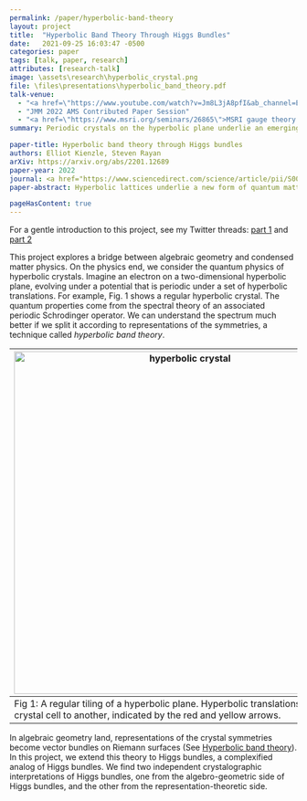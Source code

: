 ```yaml
---
permalink: /paper/hyperbolic-band-theory
layout: project 
title:  "Hyperbolic Band Theory Through Higgs Bundles"
date:   2021-09-25 16:03:47 -0500
categories: paper
tags: [talk, paper, research]
attributes: [research-talk]
image: \assets\research\hyperbolic_crystal.png
file: \files\presentations\hyperbolic_band_theory.pdf
talk-venue:
  - "<a href=\"https://www.youtube.com/watch?v=Jm8L3jA8pfI&ab_channel=ElliotKienzle\"> Geometry and Mathematical Physics Seminar at the University of Saskatchewan</a>"
  - "JMM 2022 AMS Contributed Paper Session"
  - "<a href=\"https://www.msri.org/seminars/26865\">MSRI gauge theory graduate student seminar</a>"
summary: Periodic crystals on the hyperbolic plane underlie an emerging bridge between condensed matter physics and algebraic geometry. Mathematically, hyperbolic crystals prompt us to study the spectrum of the hyperbolic laplacian plus a potential which is periodic under some hyperbolic lattice. Motivated by band theory, the space of functions splits into representations of the hyperbolic lattice, decomposing the spectrum into "bands" over the moduli space of such representations. Geometrically, these bands are the spectrum of the laplacian of a flat connection on the associated Riemann surface, graphed over the moduli space of such connections.  After introducing this, I will discuss my own work (joint with Steve Rayan) incorporating Higgs bundles into the story.  Higgs bundles enjoy a couple natural spectral-theoretic interpretations, first appearing from complex representations, and second encoding symmetries of the underlying hyperbolic lattice. Time permitting, I'll daydream about how Higgs bundles might weave hyperbolic crystals into a web of ideas across mathematics and physics.

paper-title: Hyperbolic band theory through Higgs bundles
authors: Elliot Kienzle, Steven Rayan
arXiv: https://arxiv.org/abs/2201.12689
paper-year: 2022
journal: <a href="https://www.sciencedirect.com/science/article/pii/S0001870822004819">Advances in Mathematics</a>
paper-abstract: Hyperbolic lattices underlie a new form of quantum matter with potential applications to quantum computing and simulation and which, to date, have been engineered artificially. A corresponding hyperbolic band theory has emerged, extending 2-dimensional Euclidean band theory in a natural way to higher-genus configuration spaces. Attempts to develop the hyperbolic analogue of Bloch's theorem have revealed an intrinsic role for algebro-geometric moduli spaces, notably those of stable bundles on a curve. We expand this picture to include Higgs bundles, which enjoy natural interpretations in the context of band theory. First, their spectral data encodes a crystal lattice and momentum, providing a framework for symmetric hyperbolic crystals. Second, they act as a complex analogue of crystal momentum. As an application, we elicit a new perspective on Euclidean band theory. Finally, we speculate on potential interactions of hyperbolic band theory, facilitated by Higgs bundles, with other themes in mathematics and physics.

pageHasContent: true
---
```

<style>
img {
  display: block;
  margin-left: auto;
  margin-right: auto;
}
</style>

For a gentle introduction to this project,  see my Twitter threads: [part 1](https://twitter.com/chessapigbay/status/1488375642391470081) and [part 2](https://twitter.com/chessapigbay/status/1489733324054704128)
  

  
This project explores a bridge between algebraic geometry and condensed matter physics. On the physics end, we consider the quantum physics of hyperbolic crystals. Imagine an electron on a two-dimensional hyperbolic plane, evolving under a potential that is periodic under a set of hyperbolic translations. For example, Fig. 1 shows a regular hyperbolic crystal. The quantum properties come from the spectral theory of an associated periodic Schrodinger operator. We can understand the spectrum much better if we split it according to representations of the symmetries, a technique called *hyperbolic band theory*.

|<img src="/assets/research/hyperbolic_crystal.png" alt="hyperbolic crystal" width="600"  />   |
| -- |
|  Fig 1: A regular tiling of a hyperbolic plane. Hyperbolic translations move one crystal cell to another, indicated by the red and yellow arrows.| 

In algebraic geometry land, representations of the crystal symmetries become vector bundles on Riemann surfaces (See [Hyperbolic band theory](https://www.science.org/doi/10.1126/sciadv.abe9170)). In this project, we extend this theory to Higgs bundles, a complexified analog of Higgs bundles. We find two independent crystalographic interpretations of Higgs bundles, one from the algebro-geometric side of Higgs bundles, and the other from the representation-theoretic side.

